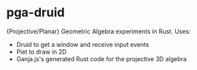 # pga-druid
{Projective/Planar} Geometric Algebra experiments in Rust. Uses:

 * Druid to get a window and receive input events
 * Piet to draw in 2D
 * Ganja.js's generated Rust code for the projective 3D algebra





